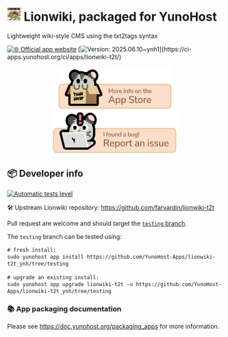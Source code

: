 <!--
N.B.: This README was automatically generated by <https://github.com/YunoHost/apps_tools/blob/main/readme_generator>
It shall NOT be edited by hand.
-->

<h1>
  <img src="https://raw.githubusercontent.com/YunoHost/apps/main/logos/lionwiki-t2t.png" width="32px" alt="Logo of Lionwiki">
  Lionwiki, packaged for YunoHost
</h1>

Lightweight wiki-style CMS using the txt2tags syntax

[![🌐 Official app website](https://img.shields.io/badge/Official_app_website-darkgreen?style=for-the-badge)](https://lionwiki-t2t.sourceforge.io/)
[![Version: 2025.06.10~ynh1](https://img.shields.io/badge/Version-2025.06.10~ynh1-rgba(0,150,0,1)?style=for-the-badge)](https://ci-apps.yunohost.org/ci/apps/lionwiki-t2t/)

<div align="center">
<a href="https://apps.yunohost.org/app/lionwiki-t2t"><img height="100px" src="https://github.com/YunoHost/yunohost-artwork/raw/refs/heads/main/badges/neopossum-badges/badge_more_info_on_the_appstore.svg"/></a>
<a href="https://github.com/YunoHost-Apps/lionwiki-t2t_ynh/issues"><img height="100px" src="https://github.com/YunoHost/yunohost-artwork/raw/refs/heads/main/badges/neopossum-badges/badge_report_an_issue.svg"/></a>
</div>

## 📦 Developer info

[![Automatic tests level](https://apps.yunohost.org/badge/cilevel/lionwiki-t2t)](https://ci-apps.yunohost.org/ci/apps/lionwiki-t2t/)

🛠️ Upstream Lionwiki repository: <https://github.com/farvardin/lionwiki-t2t>

Pull request are welcome and should target the [`testing` branch](https://github.com/YunoHost-Apps/lionwiki-t2t_ynh/tree/testing).

The `testing` branch can be tested using:
```
# fresh install:
sudo yunohost app install https://github.com/YunoHost-Apps/lionwiki-t2t_ynh/tree/testing

# upgrade an existing install:
sudo yunohost app upgrade lionwiki-t2t -u https://github.com/YunoHost-Apps/lionwiki-t2t_ynh/tree/testing
```

### 📚 App packaging documentation

Please see <https://doc.yunohost.org/packaging_apps> for more information.